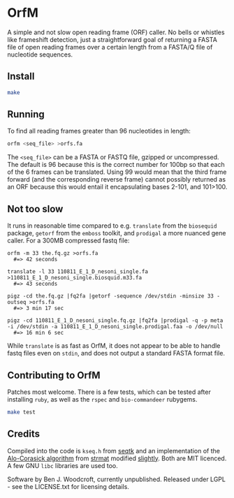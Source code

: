 OrfM
====

A simple and not slow open reading frame (ORF) caller. No bells or whistles like frameshift detection, just a straightforward goal 
of returning a FASTA file of open reading frames over a certain length from a FASTA/Q file of nucleotide sequences. 

Install
----
```sh
make
```

Running
----
To find all reading frames greater than 96 nucleotides in length:
```sh
orfm <seq_file> >orfs.fa
```
The `<seq_file>` can be a FASTA or FASTQ file, gzipped or uncompressed. The default is 96
because this is the correct number for 100bp so that each of the 6 frames can be translated.
Using 99 would mean that the third frame forward (and the corresponding reverse frame) cannot 
possibly returned as an ORF because this would entail it encapsulating bases 2-101, and 101>100.

Not too slow
-----
It runs in reasonable time compared to e.g. `translate` from the `biosequid` package, `getorf` from the `emboss` toolkit, and `prodigal` a more nuanced gene caller. For a 300MB compressed fastq file:
```
orfm -m 33 the.fq.gz >orfs.fa
  #=> 42 seconds

translate -l 33 110811_E_1_D_nesoni_single.fa >110811_E_1_D_nesoni_single.biosquid.m33.fa
  #=> 43 seconds
  
pigz -cd the.fq.gz |fq2fa |getorf -sequence /dev/stdin -minsize 33 -outseq >orfs.fa
  #=> 3 min 17 sec

pigz -cd 110811_E_1_D_nesoni_single.fq.gz |fq2fa |prodigal -q -p meta -i /dev/stdin -a 110811_E_1_D_nesoni_single.prodigal.faa -o /dev/null
  #=> 16 min 6 sec
```
While `translate` is as fast as OrfM, it does not appear to be able to handle fastq files even on `stdin`, and does not output a standard FASTA format file.

Contributing to OrfM
----
Patches most welcome. There is a few tests, which can be tested after installing `ruby`, as well as the `rspec` and `bio-commandeer` rubygems.
```sh
make test
```

Credits
----
Compiled into the code is `kseq.h` from [seqtk](https://github.com/lh3/seqtk) and an 
implementation of the [Alo-Corasick algorithm](https://en.wikipedia.org/wiki/Aho%E2%80%93Corasick_string_matching_algorithm)
from [strmat](http://web.cs.ucdavis.edu/~gusfield/strmat.html) modified [slightly](https://github.com/aurelian/ruby-ahocorasick).
Both are MIT licenced. A few GNU `libc` libraries are used too.

Software by Ben J. Woodcroft, currently unpublished. Released under LGPL - see the LICENSE.txt for licensing details.

